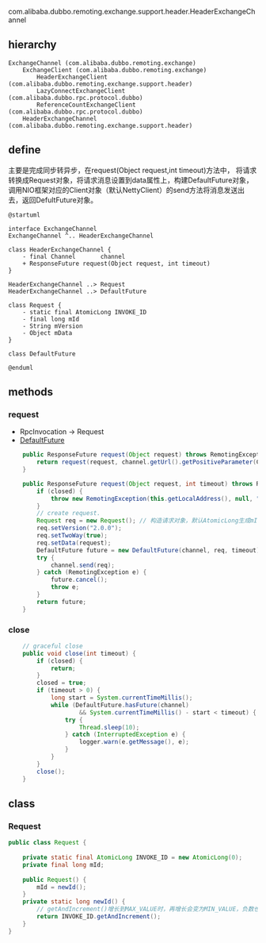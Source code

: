 com.alibaba.dubbo.remoting.exchange.support.header.HeaderExchangeChannel

## hierarchy
```
ExchangeChannel (com.alibaba.dubbo.remoting.exchange)
    ExchangeClient (com.alibaba.dubbo.remoting.exchange)
        HeaderExchangeClient (com.alibaba.dubbo.remoting.exchange.support.header)
        LazyConnectExchangeClient (com.alibaba.dubbo.rpc.protocol.dubbo)
        ReferenceCountExchangeClient (com.alibaba.dubbo.rpc.protocol.dubbo)
    HeaderExchangeChannel (com.alibaba.dubbo.remoting.exchange.support.header)
```
## define
主要是完成同步转异步，在request(Object request,int timeout)方法中，
将请求转换成Request对象，将请求消息设置到data属性上，构建DefaultFuture对象，
调用NIO框架对应的Client对象（默认NettyClient）的send方法将消息发送出去，返回DefultFuture对象。

```plantuml
@startuml

interface ExchangeChannel
ExchangeChannel ^.. HeaderExchangeChannel

class HeaderExchangeChannel {
    - final Channel       channel
    + ResponseFuture request(Object request, int timeout)
}

HeaderExchangeChannel ..> Request
HeaderExchangeChannel ..> DefaultFuture

class Request {
    - static final AtomicLong INVOKE_ID
    - final long mId
    - String mVersion
    - Object mData
}

class DefaultFuture

@enduml
```

## methods

### request
- RpcInvocation -> Request
- [DefaultFuture](/docs/30-distributed/src/dubbo/remoting/exchange/support/DefaultFuture.md)

```java
    public ResponseFuture request(Object request) throws RemotingException {
        return request(request, channel.getUrl().getPositiveParameter(Constants.TIMEOUT_KEY, Constants.DEFAULT_TIMEOUT));
    }

    public ResponseFuture request(Object request, int timeout) throws RemotingException {
        if (closed) {
            throw new RemotingException(this.getLocalAddress(), null, "Failed to send request " + request + ", cause: The channel " + this + " is closed!");
        }
        // create request.
        Request req = new Request(); // 构造请求对象，默认AtomicLong生成mId
        req.setVersion("2.0.0");
        req.setTwoWay(true);
        req.setData(request);
        DefaultFuture future = new DefaultFuture(channel, req, timeout);
        try {
            channel.send(req);
        } catch (RemotingException e) {
            future.cancel();
            throw e;
        }
        return future;
    }
```

### close
```java
    // graceful close
    public void close(int timeout) {
        if (closed) {
            return;
        }
        closed = true;
        if (timeout > 0) {
            long start = System.currentTimeMillis();
            while (DefaultFuture.hasFuture(channel)
                    && System.currentTimeMillis() - start < timeout) {
                try {
                    Thread.sleep(10);
                } catch (InterruptedException e) {
                    logger.warn(e.getMessage(), e);
                }
            }
        }
        close();
    }
```

## class

### Request
```java
public class Request {
    
    private static final AtomicLong INVOKE_ID = new AtomicLong(0);
    private final long mId;
    
    public Request() {
        mId = newId();
    }
    private static long newId() {
        // getAndIncrement()增长到MAX_VALUE时，再增长会变为MIN_VALUE，负数也可以做为ID
        return INVOKE_ID.getAndIncrement();
    }
}    
```